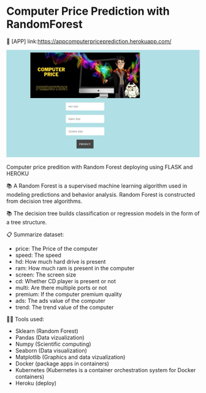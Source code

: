 # Computer Price Prediction with RandomForest

📱 [APP] link:https://appcomputerpriceprediction.herokuapp.com/

![Computer](https://github.com/Riquinho93/Computer-Price-Prediction-with-RandomForest/blob/main/assets/computer.jpg)

Computer price predition with Random Forest deploying using FLASK and HEROKU

📚 A Random Forest is a supervised machine learning algorithm used in modeling predictions and behavior analysis. Random Forest is constructed from decision tree algorithms.

📚 The decision tree builds classification or regression models in the form of a tree structure.


📋 Summarize dataset:
- price: The Price of the computer
- speed: The speed
- hd: How much hard drive is present
- ram: How much ram is present in the computer
- screen: The screen size
- cd: Whether CD player is present or not
- multi: Are there multiple ports or not
- premium: If the computer premium quality
- ads: The ads value of the computer
- trend: The trend value of the computer

👨‍💻 Tools used:

- Sklearn (Random Forest)
- Pandas (Data vizualization)
- Numpy (Scientific computing)
- Seaborn (Data visualization)
- Matplotlib (Graphics and data vizualization)
- Docker (package apps in containers)
- Kubernetes (Kubernetes is a container orchestration system for Docker containers)
- Heroku (deploy)

